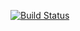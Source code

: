 [![Build Status](https://travis-ci.org/ThomasWo/ruby-test.svg?branch=master)](https://travis-ci.org/ThomasWo/ruby-test)


